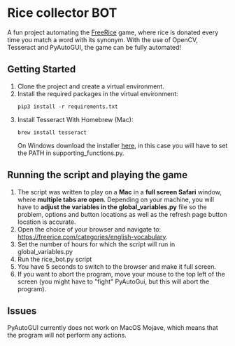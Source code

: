 # Rice collector BOT
A fun project automating the [FreeRice](https://freerice.com/categories/english-vocabulary) game, where rice is donated every time you match a word with its synonym. With the use of OpenCV, Tesseract and PyAutoGUI, the game can be fully automated!

## Getting Started
1.  Clone the project and create a virtual environment.
2.  Install the required packages in the virtual environment:
    ```
    pip3 install -r requirements.txt
    ```
3.  Install Tesseract
    With Homebrew (Mac):
    ```
    brew install tesseract
    ```
    On Windows download the installer [here](https://github.com/UB-Mannheim/tesseract/wiki), in this case you will have to set the PATH in supporting_functions.py.

## Running the script and playing the game
1.  The script was written to play on a **Mac** in a **full screen Safari** window, where **multiple tabs are open**.       Depending on your machine, you will have to **adjust the variables in the global_variables.py** file so the problem,    options and button locations as well as the refresh page button location is accurate.
2.  Open the choice of your browser and navigate to: https://freerice.com/categories/english-vocabulary.
3.  Set the number of hours for which the script will run in global_variables.py
4.  Run the rice_bot.py script
5.  You have 5 seconds to switch to the browser and make it full screen.
6.  If you want to abort the program, move your mouse to the top left of the screen (you might have to "fight"              PyAutoGui, but this will abort the program).

## Issues
PyAutoGUI currently does not work on MacOS Mojave, which means that the program will not perform any actions.